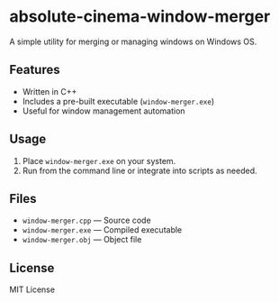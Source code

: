 # absolute-cinema-window-merger

A simple utility for merging or managing windows on Windows OS.

## Features

- Written in C++
- Includes a pre-built executable (`window-merger.exe`)
- Useful for window management automation

## Usage

1. Place `window-merger.exe` on your system.
2. Run from the command line or integrate into scripts as needed.

## Files

- `window-merger.cpp` — Source code
- `window-merger.exe` — Compiled executable
- `window-merger.obj` — Object file

## License

MIT License